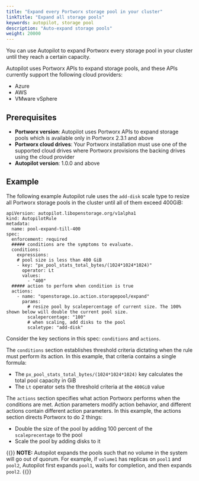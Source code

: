 ```yaml
---
title: "Expand every Portworx storage pool in your cluster"
linkTitle: "Expand all storage pools"
keywords: autopilot, storage pool
description: "Auto-expand storage pools"
weight: 20000
---
```


You can use Autopilot to expand Portworx every storage pool in your cluster until they reach a certain capacity.

Autopilot uses Portworx APIs to expand storage pools, and these APIs currently support the following cloud providers:

* Azure
* AWS
* VMware vSphere

## Prerequisites

* **Portworx version**: Autopilot uses Portworx APIs to expand storage pools which is available only in Portworx 2.3.1 and above
* **Portworx cloud drives**: Your Portworx installation must use one of the supported cloud drives where Portworx provisions the backing drives using the cloud provider
* **Autopilot version**: 1.0.0 and above

## Example

The following example Autopilot rule uses the `add-disk` scale type to resize all Portworx storage pools in the cluster until all of them exceed 400GiB:

```text
apiVersion: autopilot.libopenstorage.org/v1alpha1
kind: AutopilotRule
metadata:
  name: pool-expand-till-400
spec:
  enforcement: required
  ##### conditions are the symptoms to evaluate.
  conditions:
    expressions:
    # pool size is less than 400 GiB
    - key: "px_pool_stats_total_bytes/(1024*1024*1024)"
      operator: Lt
      values:
        - "400"
  ##### action to perform when condition is true
  actions:
    - name: "openstorage.io.action.storagepool/expand"
      params:
        # resize pool by scalepercentage of current size. The 100% shown below will double the current pool size.
        scalepercentage: "100"
        # when scaling, add disks to the pool
        scaletype: "add-disk"
```

Consider the key sections in this spec: `conditions` and `actions`.

The `conditions` section establishes threshold criteria dictating when the rule must perform its action. In this example, that criteria contains a single formula:

* The `px_pool_stats_total_bytes/(1024*1024*1024)` key calculates the total pool capacity in GiB
* The `Lt` operator sets the threshold criteria at the `400GiB` value

The `actions` section specifies what action Portworx performs when the conditions are met. Action parameters modify action behavior, and different actions contain different action parameters. In this example, the actions section directs Portworx to do 2 things:

* Double the size of the pool by adding 100 percent of the `scaleprecentage` to the pool
* Scale the pool by adding disks to it

{{<info>}}
**NOTE:** Autopilot expands the pools such that no volume in the system will go out of quorum. For example, if `volume1` has replicas on `pool1` and `pool2`, Autopilot first expands `pool1`, waits for completion, and then expands `pool2`.
{{</info>}}
